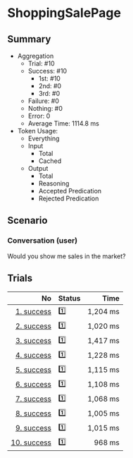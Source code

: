 # ShoppingSalePage
## Summary
  - Aggregation
    - Trial: #10
    - Success: #10
      - 1st: #10
      - 2nd: #0
      - 3rd: #0
    - Failure: #0
    - Nothing: #0
    - Error: 0
    - Average Time: 1114.8 ms
  - Token Usage:
    - Everything
    - Input
      - Total
      - Cached
    - Output
      - Total
      - Reasoning
      - Accepted Predication
      - Rejected Predication

## Scenario
### Conversation (user)
Would you show me sales in the market?

## Trials
No | Status | Time
---:|:-------|------:
[1. success](./trials/1.success.json) | 1️⃣ | 1,204 ms
[2. success](./trials/2.success.json) | 1️⃣ | 1,020 ms
[3. success](./trials/3.success.json) | 1️⃣ | 1,417 ms
[4. success](./trials/4.success.json) | 1️⃣ | 1,228 ms
[5. success](./trials/5.success.json) | 1️⃣ | 1,115 ms
[6. success](./trials/6.success.json) | 1️⃣ | 1,108 ms
[7. success](./trials/7.success.json) | 1️⃣ | 1,068 ms
[8. success](./trials/8.success.json) | 1️⃣ | 1,005 ms
[9. success](./trials/9.success.json) | 1️⃣ | 1,015 ms
[10. success](./trials/10.success.json) | 1️⃣ | 968 ms